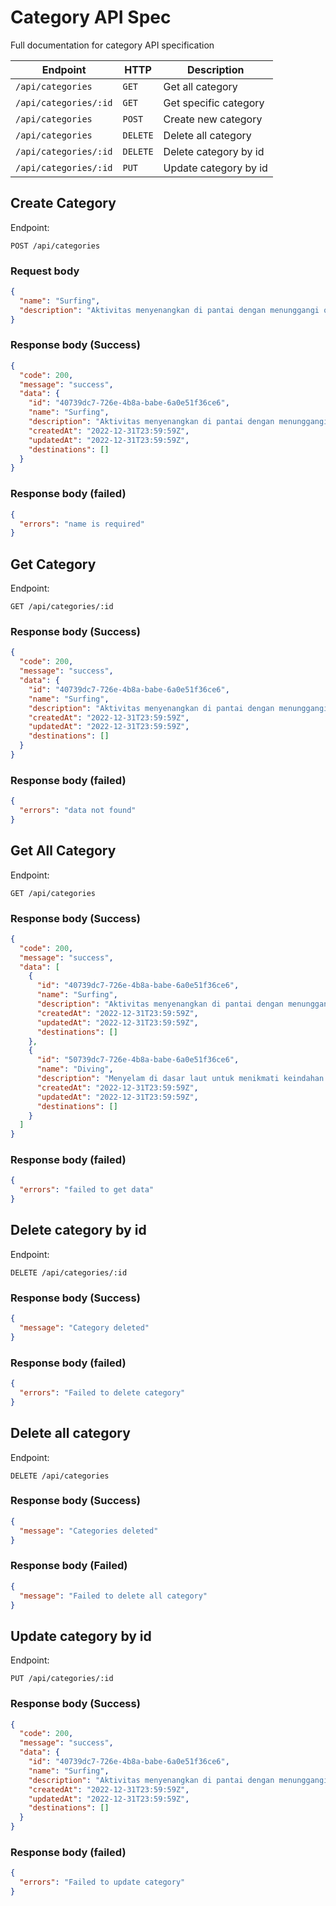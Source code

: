 # Category API Spec

Full documentation for category API specification

| Endpoint              | HTTP     | Description           |
| --------------------- | -------- | --------------------- |
| `/api/categories`     | `GET`    | Get all category      |
| `/api/categories/:id` | `GET`    | Get specific category |
| `/api/categories`     | `POST`   | Create new category   |
| `/api/categories`     | `DELETE` | Delete all category   |
| `/api/categories/:id` | `DELETE` | Delete category by id |
| `/api/categories/:id` | `PUT`    | Update category by id |

## Create Category

Endpoint:

```http request
POST /api/categories
```

### Request body

```json
{
  "name": "Surfing",
  "description": "Aktivitas menyenangkan di pantai dengan menunggangi ombak"
}
```

### Response body (Success)

```json
{
  "code": 200,
  "message": "success",
  "data": {
    "id": "40739dc7-726e-4b8a-babe-6a0e51f36ce6",
    "name": "Surfing",
    "description": "Aktivitas menyenangkan di pantai dengan menunggangi ombak",
    "createdAt": "2022-12-31T23:59:59Z",
    "updatedAt": "2022-12-31T23:59:59Z",
    "destinations": []
  }
}
```

### Response body (failed)

```json
{
  "errors": "name is required"
}
```

## Get Category

Endpoint:

```http request
GET /api/categories/:id
```

### Response body (Success)

```json
{
  "code": 200,
  "message": "success",
  "data": {
    "id": "40739dc7-726e-4b8a-babe-6a0e51f36ce6",
    "name": "Surfing",
    "description": "Aktivitas menyenangkan di pantai dengan menunggangi ombak",
    "createdAt": "2022-12-31T23:59:59Z",
    "updatedAt": "2022-12-31T23:59:59Z",
    "destinations": []
  }
}
```

### Response body (failed)

```json
{
  "errors": "data not found"
}
```

## Get All Category

Endpoint:

```http request
GET /api/categories
```

### Response body (Success)

```json
{
  "code": 200,
  "message": "success",
  "data": [
    {
      "id": "40739dc7-726e-4b8a-babe-6a0e51f36ce6",
      "name": "Surfing",
      "description": "Aktivitas menyenangkan di pantai dengan menunggangi ombak",
      "createdAt": "2022-12-31T23:59:59Z",
      "updatedAt": "2022-12-31T23:59:59Z",
      "destinations": []
    },
    {
      "id": "50739dc7-726e-4b8a-babe-6a0e51f36ce6",
      "name": "Diving",
      "description": "Menyelam di dasar laut untuk menikmati keindahan bawah air",
      "createdAt": "2022-12-31T23:59:59Z",
      "updatedAt": "2022-12-31T23:59:59Z",
      "destinations": []
    }
  ]
}
```

### Response body (failed)

```json
{
  "errors": "failed to get data"
}
```

## Delete category by id

Endpoint:

```http request
DELETE /api/categories/:id
```

### Response body (Success)

```json
{
  "message": "Category deleted"
}
```

### Response body (failed)

```json
{
  "errors": "Failed to delete category"
}
```

## Delete all category

Endpoint:

```http request
DELETE /api/categories
```

### Response body (Success)

```json
{
  "message": "Categories deleted"
}
```

### Response body (Failed)

```json
{
  "message": "Failed to delete all category"
}
```

## Update category by id

Endpoint:

```http request
PUT /api/categories/:id
```

### Response body (Success)

```json
{
  "code": 200,
  "message": "success",
  "data": {
    "id": "40739dc7-726e-4b8a-babe-6a0e51f36ce6",
    "name": "Surfing",
    "description": "Aktivitas menyenangkan di pantai dengan menunggangi ombak",
    "createdAt": "2022-12-31T23:59:59Z",
    "updatedAt": "2022-12-31T23:59:59Z",
    "destinations": []
  }
}
```

### Response body (failed)

```json
{
  "errors": "Failed to update category"
}
```
